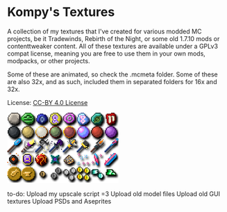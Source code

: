 # Kompy's Textures

A collection of my textures that I've created for various modded MC projects, be it Tradewinds, Rebirth of the Night, or some old 1.7.10 mods or contenttweaker content.
All of these textures are available under a GPLv3 compat license, meaning you are free to use them in your own mods, modpacks, or other projects.

Some of these are animated, so check the .mcmeta folder. Some of these are also 32x, and as such, included them in separated folders for 16x and 32x.

License: [CC-BY 4.0 License](https://creativecommons.org/licenses/by/4.0/)

![Sample](Samples.png)

to-do: 
Upload my upscale script =3
Upload old model files
Upload old GUI textures
Upload PSDs and Aseprites
